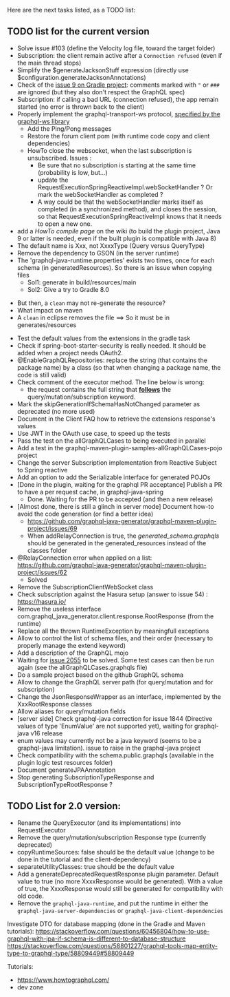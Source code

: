 Here are the next tasks listed, as a TODO list:


## TODO list for the current version
* Solve issue #103 (define the Velocity log file, toward the target folder)
* Subscription: the client remain active after a `Connection refused` (even if the main thread stops)
* Simplify the $generateJacksonStuff expression (directly use $configuration.generateJacksonAnnotations)
* Check of the [issue 9 on Gradle project](https://github.com/graphql-java-generator/graphql-gradle-plugin-project/issues/9): comments marked with `"` or `###` are ignored (but they also don't respect the GraphQL spec)
* Subscription: if calling a bad URL (connection refused), the app remain started (no error is thrown back to the client)
* Properly implement the graphql-transport-ws protocol, [specified by the graphql-ws library](https://github.com/enisdenjo/graphql-ws/blob/master/PROTOCOL.md)
    * Add the Ping/Pong messages
    * Restore the forum client pom (with runtime code copy and client dependencies)
    * HowTo close the websocket, when the last subscription is unsubscribed. Issues :
        * Be sure that no subscription is starting at the same time (probability is low, but...)
        * update the RequestExecutionSpringReactiveImpl.webSocketHandler ?  Or mark the webSocketHandler as completed ?
        * A way could be that the webSocketHandler marks itself as completed (in a synchronized method), and closes the session, so that RequestExecutionSpringReactiveImpl knows that it needs to open a new one.
* add a _HowTo compile page_ on the wiki (to build the plugin project, Java 9 or latter is needed, even if the built plugin is compatible with Java 8)
* The default name is Xxx, not XxxxType (Query versus QueryType)
* Remove the dependency to GSON (in the server runtime)
* The 'graphql-java-runtime.properties' exists two times, once for each schema (in generatedResources). So there is an issue when copying files
    * Sol1: generate in build/resources/main
    * Sol2: Give a try to Gradle 8.0
- But then, a `clean` may not re-generate the resource?
- What impact on maven
- A `clean` in eclipse removes the file
==> So it must be in  generates/resources 
* Test the default values from the extensions in the gradle task
* Check if spring-boot-starter-security is really needed. It should be added when a project needs OAuth2.
* @EnableGraphQLRepositories: replace the string (that contains the package name) by a class (so that when changing a package name, the code is still valid)
* Check comment of the executor method. The line below is wrong:
    * the request contains the full string that <B><U>follows</U></B> the query/mutation/subscription keyword.<BR/>
* Mark the skipGenerationIfSchemaHasNotChanged parameter as deprecated (no more used)
* Document in the Client FAQ how to retrieve the extensions response's values
* Use JWT in the OAuth use case, to speed up the tests
* Pass the test on the allGraphQLCases to being executed in parallel
* Add a test in the graphql-maven-plugin-samples-allGraphQLCases-pojo project
* Change the server Subscription implementation from Reactive Subject to Spring reactive
* Add an option to add the Serializable interface for generated POJOs
* [Done in the plugin, waiting for the graphql PR acceptance] Publish a PR to have a per request cache, in graphql-java-spring 
    * Done. Waiting for the PR to be accepted (and then a new release)
* [Almost done, there is still a glinch in server mode] Document how-to avoid the code generation (or find a better idea)
    * https://github.com/graphql-java-generator/graphql-maven-plugin-project/issues/69
    * When addRelayConnection is true, the _generated_schema.graphqls_ should be generated in the generated_resources instead of the classes folder
* @RelayConnection error when applied on a list: https://github.com/graphql-java-generator/graphql-maven-plugin-project/issues/62
    * Solved
* Remove the SubscriptionClientWebSocket class
* Check subscription against the Hasura setup (answer to issue 54) : https://hasura.io/
* Remove the useless interface  com.graphql_java_generator.client.response.RootResponse (from the runtime)
* Replace all the thrown RuntimeException by meaningfull exceptions
* Allow to control the list of schema files, and their order (necessary to properly manage the extend keyword)
* Add a description of the GraphQL mojo
* Waiting for [issue 2055](https://github.com/graphql-java/graphql-java/issues/2055) to be solved. Some test cases can then be run again (see the allGraphQLCases.graphqls file)
* Do a sample project based on the github GraphQL schema
* Allow to change the GraphQL server path (for query/mutation and for subscription)
* Change the JsonResponseWrapper as an interface, implemented by the XxxRootResponse classes
* Allow aliases for query/mutation fields
* [server side] Check graphql-java correction for issue 1844 (Directive values of type 'EnumValue' are not supported yet), waiting for graphql-java v16 release
* enum values may currently not be a java keyword (seems to be a graphql-java limitation). issue to raise in the graphql-java project
* Check compatibility with the schema.public.graphqls (available in the plugin logic test resources folder)
* Document generateJPAAnnotation 
* Stop generating SubscriptionTypeResponse and SubscriptionTypeRootResponse ?

## TODO List for 2.0 version:
* Rename the QueryExecutor (and its implementations) into RequestExecutor
* Remove the query/mutation/subscription Response type (currently deprecated)
* copyRuntimeSources: false should be the default value (change to be done in the tutorial and the client-dependency)
* separateUtilityClasses: true should be the default value
* Add a generateDeprecatedRequestResponse plugin parameter. Default value to true (no more XxxxResponse would be generated). With a value of true, the XxxxResponse would still be generated for compatibility with old code.
* Remove the `graphql-java-runtime`, and put the runtime in either the `graphql-java-server-dependencies` or `graphql-java-client-dependencies`


Investigate DTO for database mapping (done in the Gradle and Maven tutorials):
https://stackoverflow.com/questions/60456804/how-to-use-graphql-with-jpa-if-schema-is-different-to-database-structure
https://stackoverflow.com/questions/58801227/graphql-tools-map-entity-type-to-graphql-type/58809449#58809449


Tutorials:
- https://www.howtographql.com/
- dev zone

